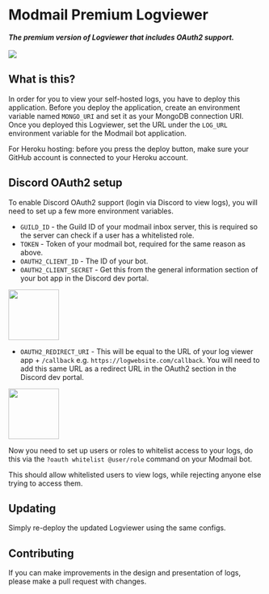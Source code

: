 <div align="left">
    <h1>Modmail Premium Logviewer</h1>
    <strong><i>The premium version of Logviewer that includes OAuth2 support.</i></strong>
    <br>
    <br>


<a href="https://heroku.com/deploy?template=https://github.com/kyb3rr/logviewer-premium">
    <img src="https://img.shields.io/badge/deploy_to-heroku-997FBC.svg?style=for-the-badge" />
</a>

</div>

## What is this?

In order for you to view your self-hosted logs, you have to deploy this application. Before you deploy the application, create an environment variable named `MONGO_URI` and set it as your MongoDB connection URI. Once you deployed this Logviewer, set the URL under the `LOG_URL` environment variable for the Modmail bot application.

For Heroku hosting: before you press the deploy button, make sure your GitHub account is connected to your Heroku account.


## Discord OAuth2 setup

To enable Discord OAuth2 support (login via Discord to view logs), you will need to set up a few more environment variables.

- `GUILD_ID` - the Guild ID of your modmail inbox server, this is required so the server can check if a user has a whitelisted role.
- `TOKEN` - Token of your modmail bot, required for the same reason as above.
- `OAUTH2_CLIENT_ID` - The ID of your bot.
- `OAUTH2_CLIENT_SECRET` - Get this from the general information section of your bot app in the Discord dev portal.
<img src='https://i.imgur.com/YBavWlV.png' height=100>

- `OAUTH2_REDIRECT_URI` - This will be equal to the URL of your log viewer app + `/callback` e.g. `https://logwebsite.com/callback`. You will need to add this same URL as a redirect URL in the OAuth2 section in the Discord dev portal. 
<img src='https://i.imgur.com/evZIWYN.png' height=100>

Now you need to set up users or roles to whitelist access to your logs, do this via the `?oauth whitelist @user/role` command on your Modmail bot. 

This should allow whitelisted users to view logs, while rejecting anyone else trying to access them.

## Updating

Simply re-deploy the updated Logviewer using the same configs.

## Contributing

If you can make improvements in the design and presentation of logs, please make a pull request with changes.
